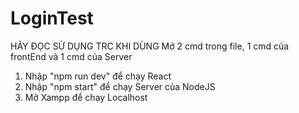 # LoginTest
HÃY ĐỌC SỬ DỤNG TRC KHI DÙNG
Mở 2 cmd trong file, 1 cmd của frontEnd và 1 cmd của Server
1. Nhập "npm run dev" để chạy React
2. Nhập "npm start" để chạy Server của NodeJS
3. Mở Xampp để chạy Localhost
